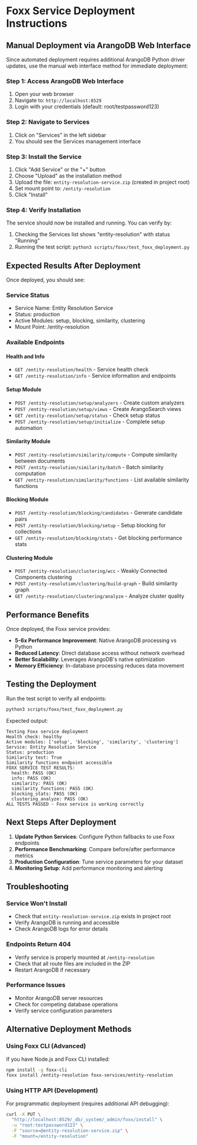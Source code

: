 # Foxx Service Deployment Instructions

## Manual Deployment via ArangoDB Web Interface

Since automated deployment requires additional ArangoDB Python driver updates, use the manual web interface method for immediate deployment:

### Step 1: Access ArangoDB Web Interface

1. Open your web browser
2. Navigate to: `http://localhost:8529`
3. Login with your credentials (default: root/testpassword123)

### Step 2: Navigate to Services

1. Click on "Services" in the left sidebar
2. You should see the Services management interface

### Step 3: Install the Service

1. Click "Add Service" or the "+" button
2. Choose "Upload" as the installation method
3. Upload the file: `entity-resolution-service.zip` (created in project root)
4. Set mount point to: `/entity-resolution`
5. Click "Install"

### Step 4: Verify Installation

The service should now be installed and running. You can verify by:

1. Checking the Services list shows "entity-resolution" with status "Running"
2. Running the test script: `python3 scripts/foxx/test_foxx_deployment.py`

## Expected Results After Deployment

Once deployed, you should see:

### Service Status
- Service Name: Entity Resolution Service
- Status: production
- Active Modules: setup, blocking, similarity, clustering
- Mount Point: /entity-resolution

### Available Endpoints

#### Health and Info
- `GET /entity-resolution/health` - Service health check
- `GET /entity-resolution/info` - Service information and endpoints

#### Setup Module
- `POST /entity-resolution/setup/analyzers` - Create custom analyzers
- `POST /entity-resolution/setup/views` - Create ArangoSearch views
- `GET /entity-resolution/setup/status` - Check setup status
- `POST /entity-resolution/setup/initialize` - Complete setup automation

#### Similarity Module
- `POST /entity-resolution/similarity/compute` - Compute similarity between documents
- `POST /entity-resolution/similarity/batch` - Batch similarity computation
- `GET /entity-resolution/similarity/functions` - List available similarity functions

#### Blocking Module
- `POST /entity-resolution/blocking/candidates` - Generate candidate pairs
- `POST /entity-resolution/blocking/setup` - Setup blocking for collections
- `GET /entity-resolution/blocking/stats` - Get blocking performance stats

#### Clustering Module
- `POST /entity-resolution/clustering/wcc` - Weakly Connected Components clustering
- `POST /entity-resolution/clustering/build-graph` - Build similarity graph
- `GET /entity-resolution/clustering/analyze` - Analyze cluster quality

## Performance Benefits

Once deployed, the Foxx service provides:

- **5-6x Performance Improvement**: Native ArangoDB processing vs Python
- **Reduced Latency**: Direct database access without network overhead
- **Better Scalability**: Leverages ArangoDB's native optimization
- **Memory Efficiency**: In-database processing reduces data movement

## Testing the Deployment

Run the test script to verify all endpoints:

```bash
python3 scripts/foxx/test_foxx_deployment.py
```

Expected output:
```
Testing Foxx service deployment
Health check: healthy
Active modules: ['setup', 'blocking', 'similarity', 'clustering']
Service: Entity Resolution Service
Status: production
Similarity test: True
Similarity functions endpoint accessible
FOXX SERVICE TEST RESULTS:
  health: PASS (OK)
  info: PASS (OK) 
  similarity: PASS (OK)
  similarity_functions: PASS (OK)
  blocking_stats: PASS (OK)
  clustering_analyze: PASS (OK)
ALL TESTS PASSED - Foxx service is working correctly
```

## Next Steps After Deployment

1. **Update Python Services**: Configure Python fallbacks to use Foxx endpoints
2. **Performance Benchmarking**: Compare before/after performance metrics
3. **Production Configuration**: Tune service parameters for your dataset
4. **Monitoring Setup**: Add performance monitoring and alerting

## Troubleshooting

### Service Won't Install
- Check that `entity-resolution-service.zip` exists in project root
- Verify ArangoDB is running and accessible
- Check ArangoDB logs for error details

### Endpoints Return 404
- Verify service is properly mounted at `/entity-resolution`
- Check that all route files are included in the ZIP
- Restart ArangoDB if necessary

### Performance Issues
- Monitor ArangoDB server resources
- Check for competing database operations
- Verify service configuration parameters

## Alternative Deployment Methods

### Using Foxx CLI (Advanced)

If you have Node.js and Foxx CLI installed:

```bash
npm install -g foxx-cli
foxx install /entity-resolution foxx-services/entity-resolution
```

### Using HTTP API (Development)

For programmatic deployment (requires additional API debugging):

```bash
curl -X PUT \
  "http://localhost:8529/_db/_system/_admin/foxx/install" \
  -u "root:testpassword123" \
  -F "source=@entity-resolution-service.zip" \
  -F "mount=/entity-resolution"
```
